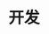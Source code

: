 ---
title: 开发
description: 看标题就明白了吧？是开发哦开发
image: cover.JPG

# Badge style
style:
    background: "#ff6d91"
    color: "#fff"
---